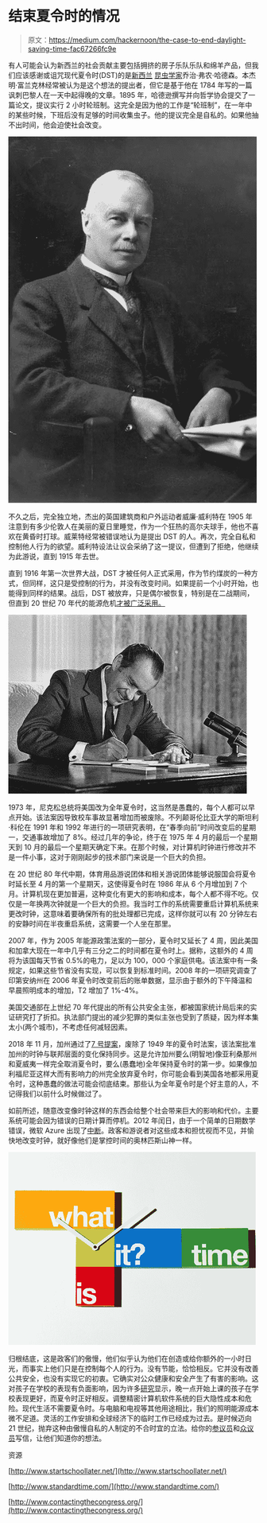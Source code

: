 # 结束夏令时的情况

> 原文：<https://medium.com/hackernoon/the-case-to-end-daylight-saving-time-fac67266fc9e>

有人可能会认为新西兰的社会贡献主要包括拥挤的房子乐队乐队和绵羊产品，但我们应该感谢或诅咒现代夏令时(DST)的是[新西兰](http://en.wikipedia.org/wiki/New_Zealand) [昆虫学家](http://en.wikipedia.org/wiki/Entomologist)乔治·弗农·哈德森。本杰明·富兰克林经常被认为是这个想法的提出者，但它是基于他在 1784 年写的一篇讽刺巴黎人在一天中起得晚的文章。1895 年，哈德逊撰写并向哲学协会提交了一篇论文，提议实行 2 小时轮班制。这完全是因为他的工作是“轮班制”，在一年中的某些时候，下班后没有足够的时间收集虫子。他的提议完全是自私的。如果他抽不出时间，他会迫使社会改变。

![](img/4a15a504167ef721e11938cca300d65d.png)

不久之后，完全独立地，杰出的英国建筑商和户外运动者威廉·威利特在 1905 年注意到有多少伦敦人在美丽的夏日里睡觉，作为一个狂热的高尔夫球手，他也不喜欢在黄昏时打球。威莱特经常被错误地认为是提出 DST 的人。再次，完全自私和控制他人行为的欲望。威利特设法让议会采纳了这一提议，但遭到了拒绝，他继续为此游说，直到 1915 年去世。

直到 1916 年第一次世界大战，DST 才被任何人正式采用，作为节约煤炭的一种方式，但同样，这只是受控制的行为，并没有改变时间。如果提前一个小时开始，也能得到同样的结果。战后，DST 被放弃，只是偶尔被恢复，特别是在二战期间，但直到 20 世纪 70 年代的能源危机[才被广泛采用。](http://en.wikipedia.org/wiki/1970s_energy_crisis)

![](img/a086907e447d80b563aa5a5bc02d36e6.png)

1973 年，尼克松总统将美国改为全年夏令时，这当然是愚蠢的，每个人都可以早点开始。该法案因导致校车事故显著增加而被废除。不列颠哥伦比亚大学的斯坦利·科伦在 1991 年和 1992 年进行的一项研究表明，在“春季向前”时间改变后的星期一，交通事故增加了 8%。经过几年的争论，终于在 1975 年 4 月的最后一个星期天到 10 月的最后一个星期天确定下来。在那个时候，对计算机时钟进行修改并不是一件小事，这对于刚刚起步的技术部门来说是一个巨大的负担。

在 20 世纪 80 年代中期，体育用品游说团体和相关游说团体能够说服国会将夏令时延长至 4 月的第一个星期天，这使得夏令时在 1986 年从 6 个月增加到 7 个月。计算机现在更加普遍，这种变化有更大的影响和成本，每个人都不得不吃。仅仅是一年换两次钟就是一个巨大的负担。我当时工作的系统需要重启计算机系统来更改时钟，这意味着要确保所有的批处理都已完成，这样你就可以有 20 分钟左右的安静时间在半夜重启系统，这需要一个人坐在那里。

2007 年，作为 2005 年能源政策法案的一部分，夏令时又延长了 4 周，因此美国和加拿大现在一年中几乎有三分之二的时间都在夏令时上。据称，这额外的 4 周将为该国每天节省 0.5%的电力，足以为 100，000 个家庭供电。该法案中有一条规定，如果这些节省没有实现，可以恢复到标准时间。2008 年的一项研究调查了印第安纳州在 2006 年夏令时改变前后的账单数据，显示由于额外的下午降温和早晨照明成本的增加，T2 增加了 1%-4%。

美国交通部在上世纪 70 年代提出的所有公共安全主张，都被国家统计局后来的实证研究打了折扣。执法部门提出的减少犯罪的类似主张也受到了质疑，因为样本集太小(两个城市)，不考虑任何减轻因素。

2018 年 11 月，加州通过了[7 号提案](http://voterguide.sos.ca.gov/quick-reference-guide/7.htm)，废除了 1949 年的夏令时法案，该法案批准加州的时钟与联邦层面的变化保持同步。这是允许加州要么(明智地)像亚利桑那州和夏威夷一样完全取消夏令时，要么(愚蠢地)全年保持夏令时的第一步。如果像加利福尼亚这样大而有影响力的州完全放弃夏令时，你可能会看到美国各地都采用夏令时，这种愚蠢的做法可能会彻底结束。那些认为全年夏令时是个好主意的人，不记得我们以前什么时候做过了。

如前所述，随意改变像时钟这样的东西会给整个社会带来巨大的影响和代价。主要系统可能会因为错误的日期计算而停机。2012 年闰日，由于一个简单的日期数学错误，微软 Azure 出现了[中断](http://www.wired.com/2012/02/leap-day-azure-outage/)。政客和游说者对这些成本和担忧视而不见，并愉快地改变时钟，就好像他们是掌控时间的奥林匹斯山神一样。

![](img/003e3ecde02bbe5c5de99bb3d7939906.png)

归根结底，这是政客们的傲慢，他们似乎认为他们在创造或给你额外的一小时日光，而事实上他们只是在控制每个人的行为。没有节能，恰恰相反。它并没有改善公共安全，也没有实现它的初衷。它确实对公众健康和安全产生了有害的影响。这对孩子在学校的表现有负面影响，因为许多[研究](http://www.washingtonpost.com/news/to-your-health/wp/2014/11/07/sleep-patterns-study-lends-new-support-to-proposals-for-later-school-start-times-for-teens/)显示，晚一点开始上课的孩子在学校表现更好，而夏令时正好相反。调整精密计算机软件系统的巨大隐性成本和危险。现代生活不需要夏令时。与电脑和电视等其他用途相比，我们的照明能源成本微不足道。灵活的工作安排和全球经济下的临时工作已经成为过去。是时候迈向 21 世纪，抛弃这种由傲慢自私的人制定的不合时宜的立法。给你的[参议员](http://www.senate.gov/general/contact_information/senators_cfm.cfm)和[众议员](http://www.house.gov/representatives/)写信，让他们知道你的想法。

资源

[http://www.startschoollater.net/](http://www.startschoollater.net/)

[http://www.standardtime.com/](http://www.standardtime.com/)

[http://www.contactingthecongress.org/](http://www.contactingthecongress.org/)